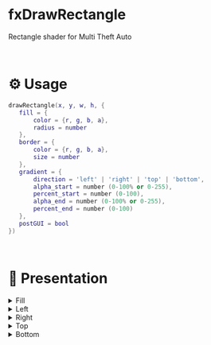 # fxDrawRectangle
Rectangle shader for Multi Theft Auto 

<br>

# ⚙️ Usage

   ```lua
   drawRectangle(x, y, w, h, {
      fill = {
          color = {r, g, b, a}, 
          radius = number
      },
      border = {
          color = {r, g, b, a}, 
          size = number
      },
      gradient = {
          direction = 'left' | 'right' | 'top' | 'bottom',
          alpha_start = number (0-100% or 0-255),
          percent_start = number (0-100),
          alpha_end = number (0-100% or 0-255),
          percent_end = number (0-100)
      },
      postGUI = bool
   })
   ```
<br>

# 🎨 Presentation
<details>
   <summary>Fill</summary>

   ![Example](https://github.com/user-attachments/assets/e2571908-aaf0-47e3-b49a-42bda85971c0)
   ```lua
   drawRectangle(x, y, w, h, {
        fill = {color = {51, 161, 224, 255}, radius = 6},
        border = {color = {21, 77, 113, 255}, size = 2},
    })
   ```
</details>
<details>
   <summary>Left</summary>
  
   ![Example](https://github.com/user-attachments/assets/06a72b26-009c-43a8-8b9d-1a75096a9ec6)
   ```lua
   drawRectangle(x, y, w, h, {
        fill = {color = {51, 161, 224, 255}, radius = 6},
        border = {color = {21, 77, 113, 255}, size = 2},
        gradient = {direction = 'left', alpha_start = 100, percent_start = 0, alpha_end = 0, percent_end = 100},
    })
   ```
</details>
<details>
   <summary>Right</summary>

   ![Example](https://github.com/user-attachments/assets/739fe785-5a53-44bf-9a42-d6ab5bec4441)
   ```lua
   drawRectangle(x, y, w, h, {
        fill = {color = {51, 161, 224, 255}, radius = 6},
        border = {color = {21, 77, 113, 255}, size = 2},
        gradient = {direction = 'right', alpha_start = 100, percent_start = 0, alpha_end = 0, percent_end = 100},
    })
   ```
</details>
<details>
   <summary>Top</summary>
  
   ![Example](https://github.com/user-attachments/assets/6cd1c42d-768e-41bb-ad60-bdcf414493fb)
   ```lua
   drawRectangle(x, y, w, h, {
        fill = {color = {51, 161, 224, 255}, radius = 6},
        border = {color = {21, 77, 113, 255}, size = 2},
        gradient = {direction = 'top', alpha_start = 100, percent_start = 0, alpha_end = 0, percent_end = 100},
    })
   ```
</details>
<details>
   <summary>Bottom</summary>

   ![Example](https://github.com/user-attachments/assets/c6f06fdb-9216-48c1-a155-2b7bb86a41c0)
   ```lua
   drawRectangle(x, y, w, h, {
        fill = {color = {51, 161, 224, 255}, radius = 6},
        border = {color = {21, 77, 113, 255}, size = 2},
        gradient = {direction = 'bottom', alpha_start = 100, percent_start = 0, alpha_end = 0, percent_end = 100},
    })
   ```
</details>





